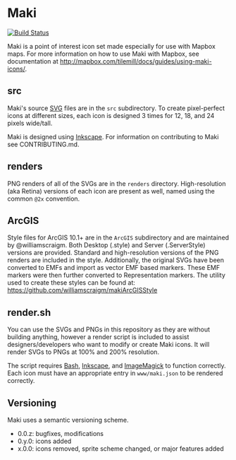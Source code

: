 # Maki

[![Build Status](https://travis-ci.org/mapbox/maki.png)](https://travis-ci.org/mapbox/maki)

Maki is a point of interest icon set made especially for use with Mapbox maps. For more information on how to use Maki with Mapbox, see documentation at http://mapbox.com/tilemill/docs/guides/using-maki-icons/.

## src

Maki's source [SVG][] files are in the `src` subdirectory. To create pixel-perfect icons at different sizes, each icon is designed 3 times for 12, 18, and 24 pixels wide/tall.

Maki is designed using [Inkscape][]. For information on contributing to Maki see CONTRIBUTING.md.

## renders

PNG renders of all of the SVGs are in the `renders` directory. High-resolution (aka Retina) versions of each icon are present as well, named using the common `@2x` convention.

## ArcGIS

Style files for ArcGIS 10.1+ are in the `ArcGIS` subdirectory and are maintained by @williamscraigm. Both Desktop (.style) and Server (.ServerStyle) versions are provided. Standard and high-resolution versions of the PNG renders are included in the style.  Additionally, the original SVGs have been converted to EMFs and import as vector EMF based markers. These EMF markers were then further converted to Representation markers. The utility used to create these styles can be found at: https://github.com/williamscraigm/makiArcGISStyle

## render.sh

You can use the SVGs and PNGs in this repository as they are without building anything, however a render script is included to assist designers/developers who want to modify or create Maki icons. It will render SVGs to PNGs at 100% and 200% resolution.

The script requires [Bash][], [Inkscape][], and [ImageMagick][] to function correctly. Each icon must have an appropriate entry in `www/maki.json` to be rendered correctly.

[SVG]: http://en.wikipedia.org/wiki/Scalable_Vector_Graphics
[Inkscape]: http://inkscape.org
[Bash]: http://www.gnu.org/software/bash/bash.html
[ImageMagick]: http://www.imagemagick.org/

## Versioning

Maki uses a semantic versioning scheme.

* 0.0.z: bugfixes, modifications
* 0.y.0: icons added
* x.0.0: icons removed, sprite scheme changed, or major features added

